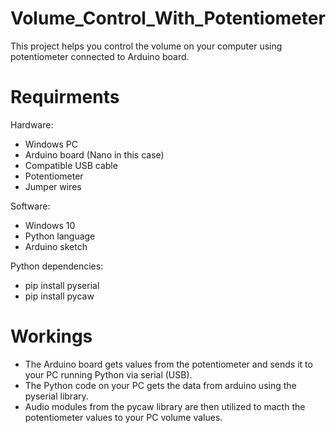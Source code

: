 # Volume_Control_With_Potentiometer

This project helps you control the volume on your computer using potentiometer connected to Arduino board.

# Requirments
Hardware:
- Windows PC
- Arduino board (Nano in this case)
- Compatible USB cable
- Potentiometer
- Jumper wires

Software:
- Windows 10
- Python language
- Arduino sketch

Python dependencies:
- pip install pyserial
- pip install pycaw

# Workings
- The Arduino board gets values from the potentiometer and sends it to your PC running Python via serial (USB).
- The Python code on your PC gets the data from arduino using the pyserial library.
- Audio modules from the pycaw library are then utilized to macth the potentiometer values to your PC volume values. 
